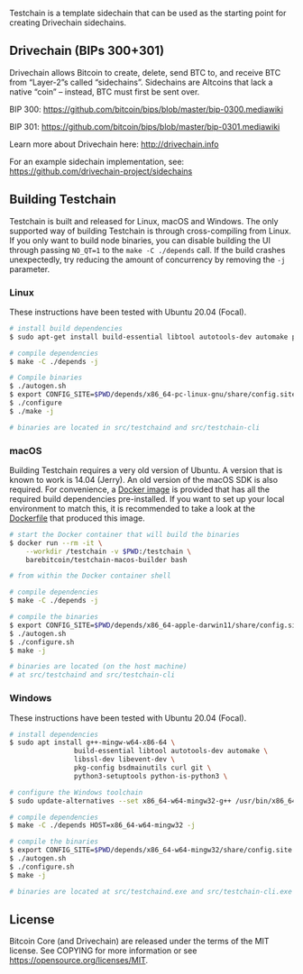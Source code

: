 Testchain is a template sidechain that can be used as the starting point for creating Drivechain sidechains.

## Drivechain (BIPs 300+301)
Drivechain allows Bitcoin to create, delete, send BTC to, and receive BTC from “Layer-2”s called “sidechains”. Sidechains are Altcoins that lack a native “coin” – instead, BTC must first be sent over.

BIP 300: https://github.com/bitcoin/bips/blob/master/bip-0300.mediawiki

BIP 301: https://github.com/bitcoin/bips/blob/master/bip-0301.mediawiki

Learn more about Drivechain here: http://drivechain.info

For an example sidechain implementation, see: https://github.com/drivechain-project/sidechains

## Building Testchain

Testchain is built and released for Linux, macOS and Windows. The only supported
way of building Testchain is through cross-compiling from Linux. If you only want
to build node binaries, you can disable building the UI through passing `NO_QT=1`
to the `make -C ./depends` call. If the build crashes unexpectedly, try reducing
the amount of concurrency by removing the `-j` parameter.

### Linux

These instructions have been tested with Ubuntu 20.04 (Focal).

```bash
# install build dependencies 
$ sudo apt-get install build-essential libtool autotools-dev automake pkg-config libssl-dev libevent-dev bsdmainutils python3

# compile dependencies
$ make -C ./depends -j

# Compile binaries
$ ./autogen.sh
$ export CONFIG_SITE=$PWD/depends/x86_64-pc-linux-gnu/share/config.site
$ ./configure
$ ./make -j

# binaries are located in src/testchaind and src/testchain-cli
```

### macOS

Building Testchain requires a very old version of Ubuntu. A version that is 
known to work is 14.04 (Jerry). An old version of the macOS SDK is also required.
For convenience, a [Docker image](https://hub.docker.com/r/barebitcoin/testchain-macos-builder)
is provided that has all the required build dependencies pre-installed. 
If you want to set up your local environment to match this, it is recommended
to take a look at the [Dockerfile](./contrib/Dockerfile.macosbuilder) that 
produced this image. 

```bash
# start the Docker container that will build the binaries
$ docker run --rm -it \
    --workdir /testchain -v $PWD:/testchain \
    barebitcoin/testchain-macos-builder bash

# from within the Docker container shell

# compile dependencies
$ make -C ./depends -j

# compile the binaries
$ export CONFIG_SITE=$PWD/depends/x86_64-apple-darwin11/share/config.site
$ ./autogen.sh
$ ./configure.sh
$ make -j

# binaries are located (on the host machine) 
# at src/testchaind and src/testchain-cli
```

### Windows

These instructions have been tested with Ubuntu 20.04 (Focal).

```bash
# install dependencies
$ sudo apt install g++-mingw-w64-x86-64 \
                build-essential libtool autotools-dev automake \
                libssl-dev libevent-dev \
                pkg-config bsdmainutils curl git \
                python3-setuptools python-is-python3 \

# configure the Windows toolchain
$ sudo update-alternatives --set x86_64-w64-mingw32-g++ /usr/bin/x86_64-w64-mingw32-g++-posix

# compile dependencies
$ make -C ./depends HOST=x86_64-w64-mingw32 -j

# compile the binaries
$ export CONFIG_SITE=$PWD/depends/x86_64-w64-mingw32/share/config.site
$ ./autogen.sh
$ ./configure.sh
$ make -j

# binaries are located at src/testchaind.exe and src/testchain-cli.exe
```


## License
Bitcoin Core (and Drivechain) are released under the terms of the MIT license. See COPYING for more information or see https://opensource.org/licenses/MIT.
